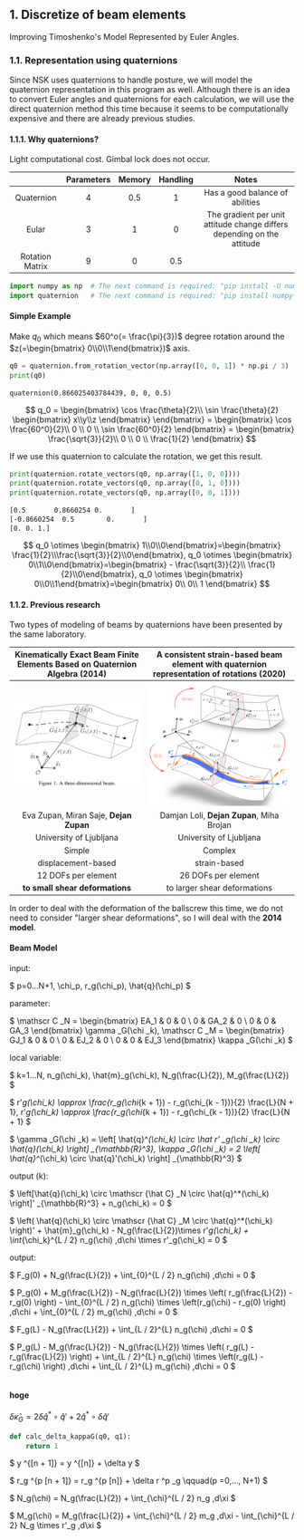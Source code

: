 ## 1. Discretize of beam elements
Improving Timoshenko's Model Represented by Euler Angles.


### 1.1. Representation using quaternions
Since NSK uses quaternions to handle posture, we will model the quaternion representation in this program as well. Although there is an idea to convert Euler angles and quaternions for each calculation, we will use the direct quaternion method this time because it seems to be computationally expensive and there are already previous studies.

#### 1.1.1. Why quaternions?
Light computational cost. Gimbal lock does not occur.

|                 | Parameters | Memory | Handling | Notes                                                                   |
|:---------------:|:----------:|:------:|:--------:|:-----------------------------------------------------------------------:|
| Quaternion      | 4          | 0.5    | 1        | Has a good balance of abilities                                         |
| Eular           | 3          | 1      | 0        | The gradient per unit attitude change differs depending on the attitude |
| Rotation Matrix | 9          | 0      | 0.5      |                                                                         |


```python
import numpy as np  # The next command is required: "pip install -U numpy"
import quaternion   # The next command is required: "pip install numpy-quaternion"

```

#### Simple Example

Make $q_0$ which means $60^o(= \frac{\pi}{3})$ degree rotation around the $z(=\begin{bmatrix} 0\\0\\1\end{bmatrix})$ axis.



```python
q0 = quaternion.from_rotation_vector(np.array([0, 0, 1]) * np.pi / 3)
print(q0)
```

    quaternion(0.866025403784439, 0, 0, 0.5)
    

$$
q_0 = \begin{bmatrix} \cos \frac{\theta}{2}\\ \sin \frac{\theta}{2} \begin{bmatrix} x\\y\\z \end{bmatrix} \end{bmatrix} = \begin{bmatrix} \cos \frac{60^0}{2}\\ 0 \\ 0 \\ \sin \frac{60^0}{2} \end{bmatrix} = \begin{bmatrix} \frac{\sqrt{3}}{2}\\ 0 \\ 0 \\ \frac{1}{2} \end{bmatrix}
$$

If we use this quaternion to calculate the rotation, we get this result.



```python
print(quaternion.rotate_vectors(q0, np.array([1, 0, 0])))
print(quaternion.rotate_vectors(q0, np.array([0, 1, 0])))
print(quaternion.rotate_vectors(q0, np.array([0, 0, 1])))

```

    [0.5       0.8660254 0.       ]
    [-0.8660254  0.5        0.       ]
    [0. 0. 1.]
    

$$
q_0 \otimes \begin{bmatrix} 1\\0\\0\end{bmatrix}=\begin{bmatrix} \frac{1}{2}\\\frac{\sqrt{3}}{2}\\0\end{bmatrix}, 
q_0 \otimes \begin{bmatrix} 0\\1\\0\end{bmatrix}=\begin{bmatrix} - \frac{\sqrt{3}}{2}\\ \frac{1}{2}\\0\end{bmatrix}, 
q_0 \otimes \begin{bmatrix} 0\\0\\1\end{bmatrix}=\begin{bmatrix} 0\\  0\\ 1 \end{bmatrix}
$$



#### 1.1.2. Previous research

Two types of modeling of beams by quaternions have been presented by the same laboratory.

|Kinematically Exact Beam Finite Elements Based on Quaternion Algebra (2014)|A consistent strain-based beam element with quaternion representation of rotations (2020)|
|:---:|:---:|
|![1‗2014](1_2014.png)|![1_2020](1_2020.png)|
|Eva Zupan, Miran Saje, **Dejan Zupan**|Damjan Loli, **Dejan Zupan**, Miha Brojan|
|University of Ljubljana|University of Ljubljana|
|Simple|Complex|
|displacement-based|strain-based|
|12 DOFs per element|26 DOFs per element|
|**to small shear deformations**|to larger shear deformations|

In order to deal with the deformation of the ballscrew this time, we do not need to consider "larger shear deformations", so I will deal with the **2014 model**.


#### Beam Model

input:

$
p=0...N+1,
\chi_p,
r_g(\chi_p),
\hat{q}(\chi_p)
$

parameter:

$
\mathscr C _N = \begin{bmatrix} EA_1 & 0 & 0 \\ 0 & GA_2 & 0 \\ 0 & 0 & GA_3 \end{bmatrix} \gamma _G(\chi _k),
\mathscr C _M = \begin{bmatrix} GJ_1 & 0 & 0 \\ 0 & EJ_2 & 0 \\ 0 & 0 & EJ_3 \end{bmatrix} \kappa _G(\chi _k)
$

local variable:

$
k=1...N,
n_g(\chi_k),
\hat{m}_g(\chi_k),
N_g(\frac{L}{2}),
M_g(\frac{L}{2})
$

$
r'_g(\chi_k) \approx \frac{r_g(\chi_{k + 1}) - r_g(\chi_{k - 1})}{2} \frac{L}{N + 1},
r'_g(\chi_k) \approx \frac{r_g(\chi_{k + 1}) - r_g(\chi_{k - 1})}{2} \frac{L}{N + 1}
$

$
\gamma _G(\chi _k) = \left[ \hat{q}^*(\chi_k) \circ \hat r' _g(\chi _k) \circ \hat{q}(\chi_k) \right] _{\mathbb{R}^3},
\kappa _G(\chi _k) = 2 \left[ \hat{q}^*(\chi_k) \circ \hat{q}'(\chi_k) \right] _{\mathbb{R}^3}
$

output (k):

$
\left[\hat{q}(\chi_k) \circ \mathscr {\hat C} _N \circ \hat{q}^*(\chi_k) \right]' _{\mathbb{R}^3} + n_g(\chi_k) = 0
$

$
\left( \hat{q}(\chi_k) \circ \mathscr {\hat C} _M \circ \hat{q}^*(\chi_k) \right)' + \hat{m}_g(\chi_k) - N_g(\frac{L}{2})\times r'_g(\chi_k)  + \int_{\chi_k}^{L / 2} n_g(\chi) \,d\chi \times r'_g(\chi_k) = 0
$

output:

$
F_g(0) + N_g(\frac{L}{2}) + \int_{0}^{L / 2} n_g(\chi) \,d\chi = 0
$

$
P_g(0) + M_g(\frac{L}{2}) - N_g(\frac{L}{2}) \times \left( r_g(\frac{L}{2}) - r_g(0) \right) - \int_{0}^{L / 2} n_g(\chi) \times \left(r_g(\chi) - r_g(0) \right) \,d\chi + \int_{0}^{L / 2} m_g(\chi) \,d\chi = 0
$

$
F_g(L) - N_g(\frac{L}{2}) + \int_{L / 2}^{L} n_g(\chi) \,d\chi = 0
$

$
P_g(L) - M_g(\frac{L}{2}) - N_g(\frac{L}{2}) \times \left( r_g(L) - r_g(\frac{L}{2}) \right) + \int_{L / 2}^{L} n_g(\chi) \times \left(r_g(L) - r_g(\chi) \right) \,d\chi + \int_{L / 2}^{L} m_g(\chi) \,d\chi = 0
$



```python

```

#### hoge

$\delta \hat \kappa _G = 2 \delta \hat q ^* \circ \hat q' + 2 \hat q ^* \circ \delta \hat q'$


```python
def calc_delta_kappaG(q0, q1):
    return 1
```

$
y ^{[n + 1]} = y ^{[n]} + \delta y
$

$
r_g ^{p [n + 1]} = r_g ^{p [n]} + \delta r ^p _g \qquad(p =0,..., N+1)
$

$
N_g(\chi) = N_g(\frac{L}{2}) + \int_{\chi}^{L / 2} n_g \,d\xi
$

$
M_g(\chi) = M_g(\frac{L}{2}) + \int_{\chi}^{L / 2} m_g \,d\xi - \int_{\chi}^{L / 2} N_g \times r'_g \,d\xi
$



```python

```
